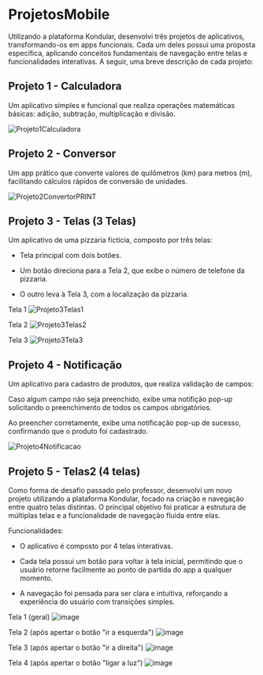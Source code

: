 # ProjetosMobile
Utilizando a plataforma Kondular, desenvolvi três projetos de aplicativos, transformando-os em apps funcionais. Cada um deles possui uma proposta específica, aplicando conceitos fundamentais de navegação entre telas e funcionalidades interativas. A seguir, uma breve descrição de cada projeto:

## Projeto 1 - Calculadora
Um aplicativo simples e funcional que realiza operações matemáticas básicas: adição, subtração, multiplicação e divisão.

![Projeto1Calculadora](https://github.com/user-attachments/assets/9f3fada9-5027-4094-b3e8-7fa54ab11b34)

## Projeto 2 - Conversor

Um app prático que converte valores de quilômetros (km) para metros (m), facilitando cálculos rápidos de conversão de unidades.

![Projeto2ConvertorPRINT](https://github.com/user-attachments/assets/d69c7f20-d127-47c6-9bcd-50c04577c8c6)

## Projeto 3 - Telas (3 Telas)
Um aplicativo de uma pizzaria fictícia, composto por três telas:

* Tela principal com dois botões.

* Um botão direciona para a Tela 2, que exibe o número de telefone da pizzaria.

* O outro leva à Tela 3, com a localização da pizzaria.


Tela 1 
![Projeto3Telas1](https://github.com/user-attachments/assets/761a1c65-e2eb-4fae-9e93-5c69599638e8)

Tela 2
![Projeto3Telas2](https://github.com/user-attachments/assets/af58e99f-36ce-45f6-9ce3-a642f267f0f7)

Tela 3
![Projeto3Tela3](https://github.com/user-attachments/assets/04324036-9c7b-4c58-b6e4-c53dfbcb48b9)

## Projeto 4 - Notificação
Um aplicativo para cadastro de produtos, que realiza validação de campos:

Caso algum campo não seja preenchido, exibe uma notifição pop-up solicitando o preenchimento de todos os campos obrigatórios.

Ao preencher corretamente, exibe uma notificação pop-up de sucesso, confirmando que o produto foi cadastrado.

![Projeto4Notificacao](https://github.com/user-attachments/assets/d76c2bd0-ffb8-4fb9-abed-92726b4ae3bd)

## Projeto 5 - Telas2 (4 telas) 
Como forma de desafio passado pelo professor, desenvolvi um novo projeto utilizando a plataforma Kondular, focado na criação e navegação entre quatro telas distintas. O principal objetivo foi praticar a estrutura de múltiplas telas e a funcionalidade de navegação fluida entre elas.

Funcionalidades:
* O aplicativo é composto por 4 telas interativas.

* Cada tela possui um botão para voltar à tela inicial, permitindo que o usuário retorne facilmente ao ponto de partida do app a qualquer momento.

* A navegação foi pensada para ser clara e intuitiva, reforçando a experiência do usuário com transições simples.

Tela 1 (geral)
![image](https://github.com/user-attachments/assets/bf832a46-e7a8-4f55-9491-2af3c597c0ff)

Tela 2 (após apertar o botâo "ir a esquerda")
![image](https://github.com/user-attachments/assets/5a96e61a-d6a0-4568-b7ad-a681db4be527)

Tela 3 (após apertar o botâo "ir a direita")
![image](https://github.com/user-attachments/assets/b255234e-2cb9-4cd6-926c-5e9e6511a3b5)

Tela 4 (após apertar o botâo "ligar a luz")
![image](https://github.com/user-attachments/assets/2a71c1b6-9cf1-4300-a454-20315f12edf5)






